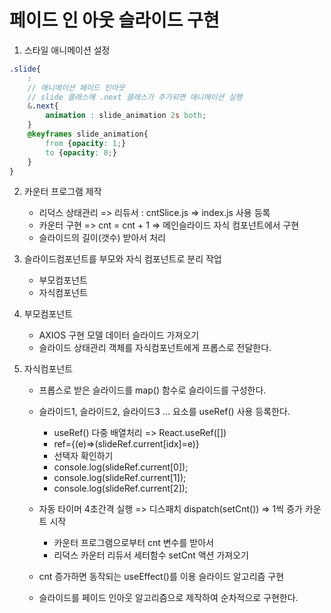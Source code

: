 # 페이드 인 아웃 슬라이드 구현
1. 스타일 애니메이션 설정
```scss
.slide{
    :
    // 애니메이션 페이드 인아웃
    // slide 클래스에 .next 클래스가 추가되면 애니메이션 실행
    &.next{
        animation : slide_animation 2s both;
    }
    @keyframes slide_animation{
        from {opacity: 1;}
        to {opacity: 0;}
    }
}
```

2. 카운터 프로그램 제작
    - 리덕스 상태관리 => 리듀서 : cntSlice.js => index.js 사용 등록
    - 카운터 구현 => cnt = cnt + 1 => 메인슬라이드 자식 컴포넌트에서 구현
    - 슬라이드의 길이(갯수) 받아서 처리

3. 슬라이드컴포넌트를 부모와 자식 컴포넌트로 분리 작업
    - 부모컴포넌트
    - 자식컴포넌트

4. 부모컴포넌트
    - AXIOS 구현 모델 데이터 슬라이드 가져오기
    - 슬라이드 상태관리 객체를 자식컴포넌트에게 프롭스로 전달한다.

5. 자식컴포넌트
    - 프롭스로 받은 슬라이드를 map() 함수로 슬라이드를 구성한다.
    - 슬라이드1, 슬라이드2, 슬라이드3 ... 요소를 useRef() 사용 등록한다. 
        * useRef() 다중 배열처리 => React.useRef([])
        * ref={(e)=>(slideRef.current[idx]=e)}
        * 선택자 확인하기
        * console.log(slideRef.current[0]);
        * console.log(slideRef.current[1]);
        * console.log(slideRef.current[2]);

    - 자동 타이머 4초간격 실행 => 디스패치 dispatch(setCnt()) => 1씩 증가 카운트 시작
        * 카운터 프로그램으로부터 cnt 변수를 받아서
        * 리덕스 카운터 리듀서 세터함수 setCnt 액션 가져오기

    - cnt 증가하면 동작되는 useEffect()를 이용 슬라이드 알고리즘 구현
    - 슬라이드를 페이드 인아웃 알고리즘으로 제작하여 순차적으로 구현한다.